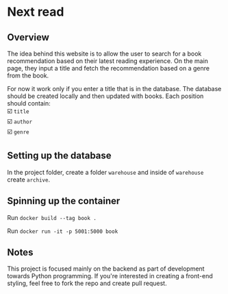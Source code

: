 # Next read

## Overview

The idea behind this website is to allow the user to search for a book recommendation
based on their latest reading experience. On the main page, they input a title and 
fetch the recommendation based on a genre from the book. 

For now it work only if you enter a title that is in the database. The database should be created locally and then updated with books. Each position should contain:  
:ballot_box_with_check: ```title```  
:ballot_box_with_check: ```author```  
:ballot_box_with_check: ```genre```  

## Setting up the database

In the project folder, create a folder ```warehouse``` and inside of ```warehouse``` create ```archive```.

## Spinning up the container 

Run ```docker build --tag book .```

Run ```docker run -it -p 5001:5000 book```

## Notes

This project is focused mainly on the backend as part of development towards Python programming. If you're interested in creating a front-end styling, feel free to fork the repo and create pull request. 

